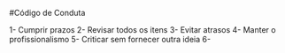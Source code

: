  #Código de Conduta
 
 1- Cumprir prazos
 2- Revisar todos os itens
 3- Evitar atrasos
 4- Manter o profissionalismo
 5- Criticar sem fornecer outra ideia
 6- 
